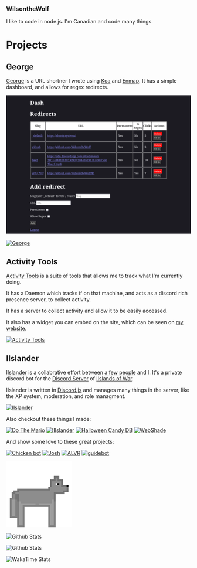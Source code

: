 ### WilsontheWolf

I like to code in node.js. I'm Canadian and code many things.

# Projects

## George

[George](https://github.com/WilsontheWolf/George) is a URL shortner I wrote using [Koa](https://koajs.com/) and [Enmap](https://enmap.evie.dev). It has a simple dashboard, and allows for regex redirects. 

![George's DashBoard](https://github.com/WilsontheWolf/WilsontheWolf/blob/master/George-Dash.png)

[![George](https://github-readme-stats.vercel.app/api/pin/?username=WilsontheWolf&repo=George&theme=radical)](https://github.com/WilsontheWolf/George)

## Activity Tools

[Activity Tools](https://github.com/WilsontheWolf/Activity-Tools) is a suite of tools that allows me to track what I'm currently doing. 

It has a Daemon which tracks if on that machine, and acts as a discord rich presence server, to collect activity.

It has a server to collect activity and allow it to be easily accessed.

It also has a widget you can embed on the site, which can be seen on [my website](https://shorty.systems/).

[![Activity Tools](https://github-readme-stats.vercel.app/api/pin/?username=WilsontheWolf&repo=Activity-Tools&theme=radical)](https://github.com/WilsontheWolf/Activity-Tools)

## IIslander
[IIslander](https://github.com/IIoW/IIslander) is a collabrative effort between [a few people](https://github.com/orgs/IIoW/people) and I. It's a private discord bot for the [Discord Server](https://discord.gg/c3NQd47) of [IIslands of War](https://store.steampowered.com/app/1162470/IIslands_of_War/).

IIslander is written in [Discord.js](https://discord.js.org/) and manages many things in the server, like the XP system, moderation, and role managment. 

[![IIslander](https://github-readme-stats.vercel.app/api/pin/?username=IIoW&repo=IIslander&theme=radical&show_owner=true)](https://github.com/IIoW/IIslander)

Also checkout these things I made:

[![Do The Mario](https://github-readme-stats.vercel.app/api/pin/?username=WilsontheWolf&repo=DoTheMario&theme=radical)](https://github.com/WilsontheWolf/DoTheMario)
[![IIIslander](https://github-readme-stats.vercel.app/api/pin/?username=WilsontheWolf&repo=isfb&theme=radical)](https://github.com/WilsontheWolf/isfb) <!-- Yes I wrote 2 of them  -->
[![Halloween Candy DB](https://github-readme-stats.vercel.app/api/pin/?username=WilsontheWolf&repo=halloween-candy-db&theme=radical)](https://github.com/WilsontheWolf/halloween-candy-db)
[![WebShade](https://github-readme-stats.vercel.app/api/pin/?username=WilsontheWolf&repo=WebShade&theme=radical)](https://github.com/WilsontheWolf/WebShade)

And show some love to these great projects:

[![Chicken bot](https://github-readme-stats.vercel.app/api/pin/?username=Chicken&repo=ChickenBot&show_owner=true&theme=radical)](https://github.com/Chicken/ChickenBot)
[![Josh](https://github-readme-stats.vercel.app/api/pin/?username=eslachance&repo=josh&show_owner=true&theme=radical)](https://github.com/eslachance/josh)
[![ALVR](https://github-readme-stats.vercel.app/api/pin/?username=ALVR-org&repo=ALVR&show_owner=true&theme=radical)](https://github.com/ALVR-org/ALVR)
[![guidebot](https://github-readme-stats.vercel.app/api/pin/?username=Skyra-Project&repo=Skyra&show_owner=true&theme=radical)](https://github.com/Skyra-Project/Skyra)

![Wolf](https://github.com/WilsontheWolf/WilsontheWolf/blob/master/Wolf.gif)

![Github Stats](https://github-readme-stats.vercel.app/api?username=WilsontheWolf&show_icons=true&theme=radical&count_private=true)

![Github Stats](https://github-readme-stats.vercel.app/api/top-langs/?username=WilsontheWolf&&show_icons=true&theme=radical&count_private=true&layout=compact&card_width=400)

![WakaTime Stats](https://github-readme-stats.vercel.app/api/wakatime?username=WilsontheWolf&theme=radical&layout=compact)
